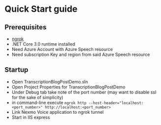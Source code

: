 # Quick Start guide

## Prerequisites

* [ngrok](http://ngrok.com/)
* .NET Core 3.0 runtime installed
* Need Azure Account with Azure Speech resource
* Need subscription Key and region from said Azure Speech resource

## Startup

* Open TranscriptionBlogPostDemo.sln
* Open Project Properties for TranscriptionBlogPostDemo
* Under Debug tab take note of the port number (may want to disable ssl for the sake of simplicity)
* in command-line execute `ngrok http --host-header="localhost:<port_number>" http://localhost:<port_number>`
* Link Nexmo Voice application to ngrok tunnel
* Start in IIS express